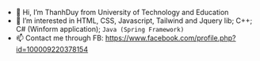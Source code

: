 - 👋 Hi, I’m ThanhDuy from University of Technology and Education
- 👀 I’m interested in HTML, CSS, Javascript, Tailwind and Jquery lib; C++; C# (Winform application); `Java (Spring Framework)`
- 📫 Contact me through FB: https://www.facebook.com/profile.php?id=100009220378154

<!---
ThanhDuy21110759/ThanhDuy21110759 is a ✨ special ✨ repository because its `README.md` (this file) appears on your GitHub profile.
You can click the Preview link to take a look at your changes.
--->
